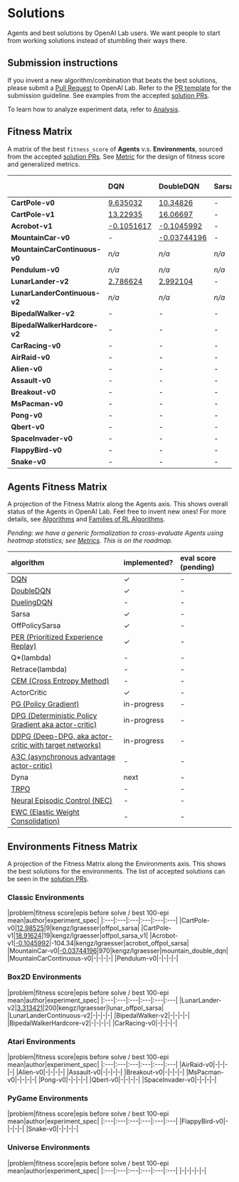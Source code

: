 # <a name="solutions"></a>Solutions

Agents and best solutions by OpenAI Lab users. We want people to start from working solutions instead of stumbling their ways there.

## Submission instructions

If you invent a new algorithm/combination that beats the best solutions, please submit a [Pull Request](https://github.com/kengz/openai_lab/pulls) to OpenAI Lab. Refer to the [PR template](https://github.com/kengz/openai_lab/blob/master/.github/PULL_REQUEST_TEMPLATE.md) for the submission guideline. See examples from the accepted [solution PRs](https://github.com/kengz/openai_lab/pulls?q=is%3Apr+label%3Asolution+is%3Aclosed).

To learn how to analyze experiment data, refer to [Analysis](#analysis).


## <a name="fitness-matrix"></a>Fitness Matrix

A matrix of the best `fitness_score` of **Agents** v.s. **Environments**, sourced from the accepted [solution PRs](https://github.com/kengz/openai_lab/pulls?q=is%3Apr+label%3Asolution+is%3Aclosed). See [Metric](#metrics) for the design of fitness score and generalized metrics.

||DQN|DoubleDQN|Sarsa|OffPolicySarsa|DoubleDQN-PER|ActorCritic|DPG|DDPG|
|:---|:---|:---|:---|:---|:---|:---|:---|:---|
|**CartPole-v0**|[9.635032](https://github.com/kengz/openai_lab/pull/73)|[10.34826](https://github.com/kengz/openai_lab/pull/78)|-|[12.98525](https://github.com/kengz/openai_lab/pull/91)|-|-|-|-|
|**CartPole-v1**|[13.22935](https://github.com/kengz/openai_lab/pull/80)|[16.06697](https://github.com/kengz/openai_lab/pull/82)|-|[18.91624](https://github.com/kengz/openai_lab/pull/107)|-|-|-|-|
|**Acrobot-v1**|[-0.1051617](https://github.com/kengz/openai_lab/pull/94)|[-0.1045992](https://github.com/kengz/openai_lab/pull/98)|-|[-0.1127294](https://github.com/kengz/openai_lab/pull/97)|-|-|-|-|
|**MountainCar-v0**|-|[-0.03744196](https://github.com/kengz/openai_lab/pull/117)|-|-|-|-|-|-|
|**MountainCarContinuous-v0**|*n/a*|*n/a*|*n/a*|*n/a*|*n/a*|-|-|-|
|**Pendulum-v0**|*n/a*|*n/a*|*n/a*|*n/a*|*n/a*|-|-|-|
|**LunarLander-v2**|[2.786624](https://github.com/kengz/openai_lab/pull/84)|[2.992104](https://github.com/kengz/openai_lab/pull/87)|-|[3.313421](https://github.com/kengz/openai_lab/pull/96)|-|-|-|-|
|**LunarLanderContinuous-v2**|*n/a*|*n/a*|*n/a*|*n/a*|*n/a*|-|-|-|
|**BipedalWalker-v2**|-|-|-|-|-|-|-|-|
|**BipedalWalkerHardcore-v2**|-|-|-|-|-|-|-|-|
|**CarRacing-v0**|-|-|-|-|-|-|-|-|
|**AirRaid-v0**|-|-|-|-|-|-|-|-|
|**Alien-v0**|-|-|-|-|-|-|-|-|
|**Assault-v0**|-|-|-|-|-|-|-|-|
|**Breakout-v0**|-|-|-|-|-|-|-|-|
|**MsPacman-v0**|-|-|-|-|-|-|-|-|
|**Pong-v0**|-|-|-|-|-|-|-|-|
|**Qbert-v0**|-|-|-|-|-|-|-|-|
|**SpaceInvader-v0**|-|-|-|-|-|-|-|-|
|**FlappyBird-v0**|-|-|-|-|-|-|-|-|
|**Snake-v0**|-|-|-|-|-|-|-|-|


## <a name="agents-matrix"></a>Agents Fitness Matrix

A projection of the Fitness Matrix along the Agents axis. This shows overall status of the Agents in OpenAI Lab. Feel free to invent new ones! For more details, see [Algorithms](#algorithms) and [Families of RL Algorithms](#families).

_Pending: we have a generic formalization to cross-evaluate Agents using heatmap statistics; see [Metrics](#metrics). This is on the roadmap._

|algorithm|implemented?|eval score (pending)|
|:---|:---|:---|
|[DQN](https://arxiv.org/abs/1312.5602)|✓|-|
|[DoubleDQN](https://arxiv.org/abs/1509.06461)|✓|-|
|[DuelingDQN](https://arxiv.org/abs/1511.06581)|-|-|
|Sarsa|✓|-|
|OffPolicySarsa|✓|-|
|[PER (Prioritized Experience Replay)](https://arxiv.org/abs/1511.05952)|✓|-|
|Q*(lambda)|-|-|
|Retrace(lambda)|-|-|
|[CEM (Cross Entropy Method)](https://en.wikipedia.org/wiki/Cross-entropy_method)|-|-|
|ActorCritic|✓|-|
|[PG (Policy Gradient)](https://webdocs.cs.ualberta.ca/~sutton/papers/SMSM-NIPS99.pdf)|in-progress|-|
|[DPG (Deterministic Policy Gradient aka actor-critic)](http://jmlr.org/proceedings/papers/v32/silver14.pdf)|in-progress|-|
|[DDPG (Deep-DPG, aka actor-critic with target networks)](https://arxiv.org/abs/1509.02971)|in-progress|-|
|[A3C (asynchronous advantage actor-critic)](https://arxiv.org/pdf/1602.01783.pdf)|-|-|
|Dyna|next|-|
|[TRPO](https://arxiv.org/abs/1502.05477)|-|-|
|[Neural Episodic Control (NEC)](https://arxiv.org/abs/1703.01988)|-|-|
|[EWC (Elastic Weight Consolidation)](https://arxiv.org/abs/1612.00796)|-|-|


## <a name="environments-matrix"></a>Environments Fitness Matrix

A projection of the Fitness Matrix along the Environments axis. This shows the best solutions for the environments. The list of accepted solutions can be seen in the [solution PRs](https://github.com/kengz/openai_lab/pulls?q=is%3Apr+label%3Asolution+is%3Aclosed).


### Classic Environments

|problem|fitness score|epis before solve / best 100-epi mean|author|experiment_spec|
|:---|:---|:---|:---|:---|:---|
|CartPole-v0|[12.98525](https://github.com/kengz/openai_lab/pull/91)|9|kengz/lgraesser|offpol_sarsa|
|CartPole-v1|[18.91624](https://github.com/kengz/openai_lab/pull/107)|19|kengz/lgraesser|offpol_sarsa_v1|
|Acrobot-v1|[-0.1045992](https://github.com/kengz/openai_lab/pull/98)|-104.34|kengz/lgraesser|acrobot_offpol_sarsa|
|MountainCar-v0|[-0.03744196](https://github.com/kengz/openai_lab/pull/117)|970|kengz/lgraesser|mountain_double_dqn|
|MountainCarContinuous-v0|-|-|-|-|
|Pendulum-v0|-|-|-|-|


### Box2D Environments

|problem|fitness score|epis before solve / best 100-epi mean|author|experiment_spec|
|:---|:---|:---|:---|:---|:---|
|LunarLander-v2|[3.313421](https://github.com/kengz/openai_lab/pull/96)|200|kengz/lgraesser|lunar_offpol_sarsa|
|LunarLanderContinuous-v2|-|-|-|-|
|BipedalWalker-v2|-|-|-|-|
|BipedalWalkerHardcore-v2|-|-|-|-|
|CarRacing-v0|-|-|-|-|


### Atari Environments

|problem|fitness score|epis before solve / best 100-epi mean|author|experiment_spec|
|:---|:---|:---|:---|:---|:---|
|AirRaid-v0|-|-|-|-|
|Alien-v0|-|-|-|-|
|Assault-v0|-|-|-|-|
|Breakout-v0|-|-|-|-|
|MsPacman-v0|-|-|-|-|
|Pong-v0|-|-|-|-|
|Qbert-v0|-|-|-|-|
|SpaceInvader-v0|-|-|-|-|


### PyGame Environments

|problem|fitness score|epis before solve / best 100-epi mean|author|experiment_spec|
|:---|:---|:---|:---|:---|:---|
|FlappyBird-v0|-|-|-|-|
|Snake-v0|-|-|-|-|


### Universe Environments

|problem|fitness score|epis before solve / best 100-epi mean|author|experiment_spec|
|:---|:---|:---|:---|:---|:---|
|-|-|-|-|-|

